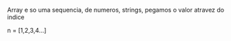 Array e so uma sequencia, de numeros, strings, pegamos o valor atravez do indice

n = [1,2,3,4...]

